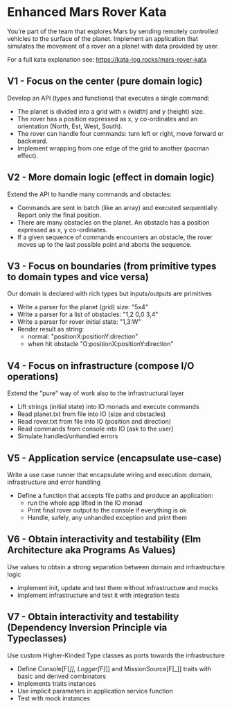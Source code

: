 # Enhanced Mars Rover Kata

You’re part of the team that explores Mars by sending remotely controlled vehicles to the surface of the planet.
Implement an application that simulates the movement of a rover on a planet with data provided by user.

For a full kata explanation see: https://kata-log.rocks/mars-rover-kata

## V1 - Focus on the center (pure domain logic)

Develop an API (types and functions) that executes a single command:

- The planet is divided into a grid with x (width) and y (height) size.
- The rover has a position expressed as x, y co-ordinates and an orientation (North, Est, West, South).
- The rover can handle four commands: turn left or right, move forward or backward.
- Implement wrapping from one edge of the grid to another (pacman effect).

## V2 - More domain logic (effect in domain logic)

Extend the API to handle many commands and obstacles:

- Commands are sent in batch (like an array) and executed sequentially. Report only the final position.
- There are many obstacles on the planet. An obstacle has a position expressed as x, y co-ordinates.
- If a given sequence of commands encounters an obstacle, the rover moves up to the last possible point and aborts the
  sequence.

## V3 - Focus on boundaries (from primitive types to domain types and vice versa)

Our domain is declared with rich types but inputs/outputs are primitives

- Write a parser for the planet (grid) size: "5x4"
- Write a parser for a list of obstacles: "1,2 0,0 3,4"
- Write a parser for rover initial state: "1,3:W"
- Render result as string:
  - normal: "positionX:positionY:direction"
  - when hit obstacle "O:positionX:positionY:direction"

## V4 - Focus on infrastructure (compose I/O operations)

Extend the "pure" way of work also to the infrastructural layer

- Lift strings (initial state) into IO monads and execute commands
- Read planet.txt from file into IO (size and obstacles)
- Read rover.txt from file into IO (position and direction)
- Read commands from console into IO (ask to the user)
- Simulate handled/unhandled errors

## V5 - Application service (encapsulate use-case)

Write a use case runner that encapsulate wiring and execution: domain, infrastructure and error handling

- Define a function that accepts file paths and produce an application:
  - run the whole app lifted in the IO monad
  - Print final rover output to the console if everything is ok
  - Handle, safely, any unhandled exception and print them

## V6 - Obtain interactivity and testability (Elm Architecture aka Programs As Values)

Use values to obtain a strong separation between domain and infrastructure logic

- implement init, update and test them without infrastructure and mocks
- implement infrastructure and test it with integration tests

## V7 - Obtain interactivity and testability (Dependency Inversion Principle via Typeclasses)

Use custom Higher-Kinded Type classes as ports towards the infrastructure

- Define Console[F[_]], Logger[F[_]] and MissionSource[F[_]] traits with basic and derived combinators
- Implements traits instances
- Use implicit parameters in application service function
- Test with mock instances
